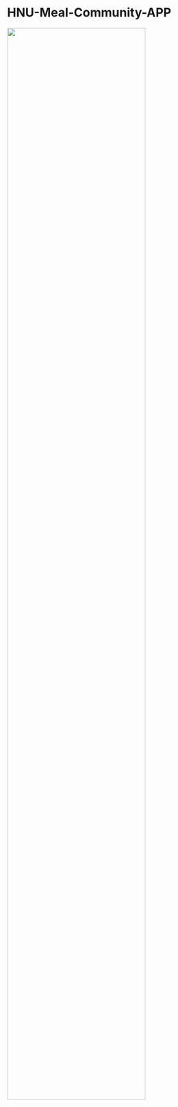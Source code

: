 # HNU-Meal-Community-APP

<img width="80%" src="https://user-images.githubusercontent.com/81350489/196475726-40df05fb-1805-4751-ba45-3ee3b0b7aa70.gif"/>
